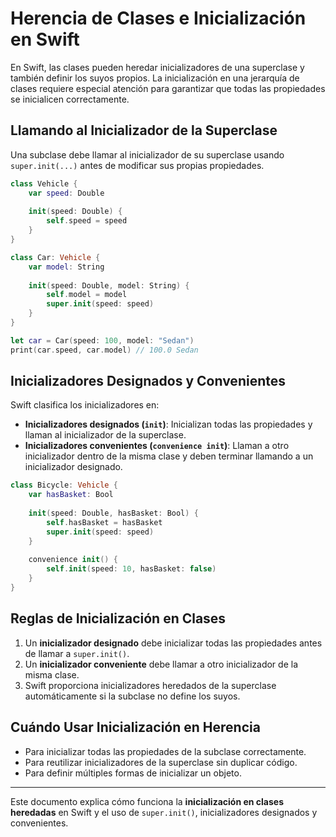 # Herencia de Clases e Inicialización en Swift

En Swift, las clases pueden heredar inicializadores de una superclase y también definir los suyos propios. La inicialización en una jerarquía de clases requiere especial atención para garantizar que todas las propiedades se inicialicen correctamente.

## Llamando al Inicializador de la Superclase

Una subclase debe llamar al inicializador de su superclase usando `super.init(...)` antes de modificar sus propias propiedades.

```swift
class Vehicle {
    var speed: Double
    
    init(speed: Double) {
        self.speed = speed
    }
}

class Car: Vehicle {
    var model: String
    
    init(speed: Double, model: String) {
        self.model = model
        super.init(speed: speed)
    }
}

let car = Car(speed: 100, model: "Sedan")
print(car.speed, car.model) // 100.0 Sedan
```

## Inicializadores Designados y Convenientes

Swift clasifica los inicializadores en:

- **Inicializadores designados (`init`)**: Inicializan todas las propiedades y llaman al inicializador de la superclase.
- **Inicializadores convenientes (`convenience init`)**: Llaman a otro inicializador dentro de la misma clase y deben terminar llamando a un inicializador designado.

```swift
class Bicycle: Vehicle {
    var hasBasket: Bool
    
    init(speed: Double, hasBasket: Bool) {
        self.hasBasket = hasBasket
        super.init(speed: speed)
    }
    
    convenience init() {
        self.init(speed: 10, hasBasket: false)
    }
}
```

## Reglas de Inicialización en Clases

1. Un **inicializador designado** debe inicializar todas las propiedades antes de llamar a `super.init()`.
2. Un **inicializador conveniente** debe llamar a otro inicializador de la misma clase.
3. Swift proporciona inicializadores heredados de la superclase automáticamente si la subclase no define los suyos.

## Cuándo Usar Inicialización en Herencia

- Para inicializar todas las propiedades de la subclase correctamente.
- Para reutilizar inicializadores de la superclase sin duplicar código.
- Para definir múltiples formas de inicializar un objeto.

---

Este documento explica cómo funciona la **inicialización en clases heredadas** en Swift y el uso de `super.init()`, inicializadores designados y convenientes.
